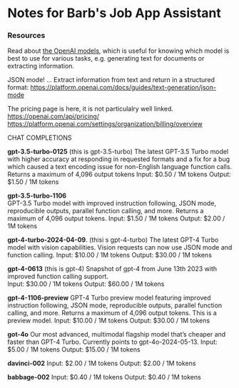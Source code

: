 # Notes for Barb's Job App Assistant



### Resources

Read about [the OpenAI models](https://platform.openai.com/docs/models/gpt-3-5-turbo), which is useful for knowing which model is best to use for various tasks, e.g. generating text for documents or extracting information. 

JSON mode! ...  Extract information from text and return in a structured format:
https://platform.openai.com/docs/guides/text-generation/json-mode

The pricing page is here, it is not particulalry well linked. 
https://openai.com/api/pricing/
https://platform.openai.com/settings/organization/billing/overview


CHAT COMPLETIONS

**gpt-3.5-turbo-0125**  (this is gpt-3.5-turbo)
The latest GPT-3.5 Turbo model with higher accuracy at responding in requested formats and a fix for a bug which caused a text encoding issue for non-English language function calls. Returns a maximum of 4,096 output tokens
Input:   $0.50 /  1M tokens
Output:   $1.50 /  1M tokens


**gpt-3.5-turbo-1106**  
GPT-3.5 Turbo model with improved instruction following, JSON mode, reproducible outputs, parallel function calling, and more. Returns a maximum of 4,096 output tokens. 
Input:   $1.50 /  1M tokens
Output:   $2.00 /  1M tokens

**gpt-4-turbo-2024-04-09**. (thisi s gpt-4-turbo)
The latest GPT-4 Turbo model with vision capabilities. Vision requests can now use JSON mode and function calling.
Input:   $10.00 /  1M tokens
Output:   $30.00 /  1M tokens


**gpt-4-0613**  (this is gpt-4)
Snapshot of gpt-4 from June 13th 2023 with improved function calling support.	
Input:   $30.00 /  1M tokens
Output:   $60.00 /  1M tokens


**gpt-4-1106-preview** 
GPT-4 Turbo preview model featuring improved instruction following, JSON mode, reproducible outputs, parallel function calling, and more. Returns a maximum of 4,096 output tokens. This is a preview model.
Input:   $10.00 /  1M tokens
Output:   $30.00 /  1M tokens


**got-4o** 
Our most advanced, multimodal flagship model that’s cheaper and faster than GPT-4 Turbo. Currently points to gpt-4o-2024-05-13.	
Input:   $5.00 /  1M tokens
Output:   $15.00 /  1M tokens


**davinci-002**
Input:   $2.00 /  1M tokens
Output:   $2.00 /  1M tokens


**babbage-002**
Input:   $0.40 /  1M tokens
Output:   $0.40 /  1M tokens



<!-- 
from openai import OpenAI
client = OpenAI()

response = client.chat.completions.create(
  model="gpt-3.5-turbo-0125",
  response_format={ "type": "json_object" },
  messages=[
    {"role": "system", "content": "You are a helpful assistant designed to output JSON."},
    {"role": "user", "content": "Who won the world series in 2020?"}
  ]
)
print(response.choices[0].message.content)
 -->